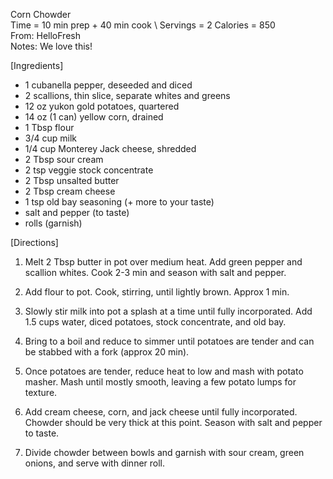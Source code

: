 Corn Chowder \
Time = 10 min prep + 40 min cook \ 
Servings = 2
Calories = 850  \
From: HelloFresh \
Notes: We love this!

[Ingredients]
- 1 cubanella pepper, deseeded and diced
- 2 scallions, thin slice, separate whites and greens
- 12 oz yukon gold potatoes, quartered
- 14 oz (1 can) yellow corn, drained
- 1 Tbsp flour
- 3/4 cup milk
- 1/4 cup Monterey Jack cheese, shredded
- 2 Tbsp sour cream
- 2 tsp veggie stock concentrate
- 2 Tbsp unsalted butter
- 2 Tbsp cream cheese
- 1 tsp old bay seasoning (+ more to your taste)
- salt and pepper (to taste)
- rolls (garnish)

[Directions]

1. Melt 2 Tbsp butter in pot over medium heat. Add green pepper and scallion whites. Cook 2-3 min and season with salt and pepper. 

2. Add flour to pot. Cook, stirring, until lightly brown. Approx 1 min. 

3. Slowly stir milk into pot a splash at a time until fully incorporated. Add 1.5 cups water, diced potatoes, stock concentrate, and old bay.

4. Bring to a boil and reduce to simmer until potatoes are tender and can be stabbed with a fork (approx 20 min). 

5. Once potatoes are tender, reduce heat to low and mash with potato masher. Mash until mostly smooth, leaving a few potato lumps for texture. 

6. Add cream cheese, corn, and jack cheese until fully incorporated. Chowder should be very thick at this point. Season with salt and pepper to taste. 

7. Divide chowder between bowls and garnish with sour cream, green onions, and serve with dinner roll. 
